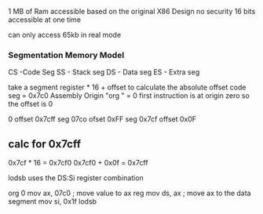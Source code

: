 

1 MB of Ram accessible 
based on the original X86 Design 
no security
16 bits accessible at one time


can only access 65kb in  real mode


<h3>Segmentation Memory Model </h3>
CS -Code Seg 
SS - Stack seg
DS - Data seg
ES - Extra seg

take a segment register * 16 + offset to calculate the absolute offset
code seg = 0x7c0
Assembly Origin "org " = 0
first instruction is at origin zero so the offset is 0

0 offset 0x7cff
seg 07co ofset 0xFF
seg 0x7cf offset 0x0F

calc for 0x7cff
-----------------------

0x7cf * 16 = 0x7cf0
0x7cf0 + 0x0f = 0x7cff

lodsb uses the DS:Si register combination 

org 0
mov ax, 07c0 ; move value to ax reg
mov ds, ax ; move ax to the data segment
mov si, 0x1f
lodsb